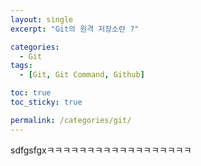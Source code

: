 ```yaml
---
layout: single
excerpt: "Git의 원격 저장소란 ?"

categories:
  - Git
tags:
  - [Git, Git Command, Github]

toc: true
toc_sticky: true

permalink: /categories/git/
---
```



sdfgsfgxㅋㅋㅋㅋㅋㅋㅋㅋㅋㅋㅋㅋㅋㅋㅋㅋㅋㅋ
